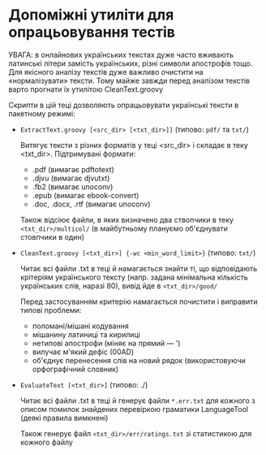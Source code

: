 # Допоміжні утиліти для опрацьовування тестів

УВАГА: в онлайнових українських текстах дуже часто вживають латинські літери замість українських, різні символи апострофів тощо.
Для якісного аналізу текстів дуже важливо очистити на «нормалізувати» тексти. 
Тому майже завжди перед аналізом текстів варто прогнати їх утилітою CleanText.groovy


Скрипти в цій теці дозволяють опрацьовувати українські тексти в пакетному режимі:

* `ExtractText.groovy [<src_dir> [<txt_dir>]]` (типово: `pdf/` та `txt/`)

    Витягує тексти з різних форматів у теці <src_dir> і складає в теку <txt_dir>. Підтримувані формати:

    * .pdf (вимагає pdftotext)
    * .djvu (вимагає djvutxt)
    * .fb2 (вимагає unoconv)
    * .epub (вимагає ebook-convert)
    * .doc, .docx, .rtf (вимагає unoconv)

    Також відсіює файли, в яких визначено два ствопчики в теку `<txt_dir>/multicol/` (в майбутньому плануємо об'єднувати стовпчики в один)

* `CleanText.groovy [<txt_dir>] {-wc <min_word_limit>}` (типово: `txt/`)

    Читає всі файли .txt в теці й намагається знайти ті, що відповідають крітеріям українського тексту 
    (напр. задана мінімальна кількість українських слів, наразі 80), вивід йде в `<txt_dir>/good/`

    Перед застосуванням критерію намагається почистити і виправити типові проблеми:

    * поломані/мішані кодування
    * мішанину латиниці та кирилиці
    * нетипові апострофи (міняє на прямий — ')
    * вилучає м'який дефіс (00AD)
    * об'єднує перенесення слів на новий рядок (використовуючи орфографічний словник)

* `EvaluateText [<txt_dir>]` (типово: ./)

    Читає всі файли .txt в теці й генерує файли `*.err.txt` для кожного з описом помилок знайдених перевіркою граматики LanguageTool (деякі правила вимкнені)

    Також генерує файл `<txt_dir>/err/ratings.txt` зі статистикою для кожного файлу
